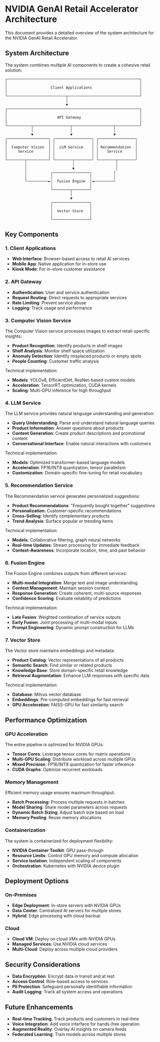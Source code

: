 # NVIDIA GenAI Retail Accelerator Architecture

This document provides a detailed overview of the system architecture for the NVIDIA GenAI Retail Accelerator.

## System Architecture

The system combines multiple AI components to create a cohesive retail solution:

```
┌─────────────────────────────────────────────────────────────┐
│                                                             │
│                    Client Applications                      │
│                                                             │
└───────────────────────────┬─────────────────────────────────┘
                            │
                            ▼
┌─────────────────────────────────────────────────────────────┐
│                                                             │
│                       API Gateway                           │
│                                                             │
└───────────┬─────────────────┬───────────────────┬───────────┘
            │                 │                   │
            ▼                 ▼                   ▼
┌───────────────────┐ ┌─────────────────┐ ┌─────────────────┐
│                   │ │                 │ │                 │
│  Computer Vision  │ │  LLM Service    │ │ Recommendation  │
│     Service       │ │                 │ │    Service      │
│                   │ │                 │ │                 │
└────────┬──────────┘ └────────┬────────┘ └────────┬────────┘
         │                     │                   │
         │                     ▼                   │
         │           ┌─────────────────┐          │
         │           │                 │          │
         └──────────►│  Fusion Engine  │◄─────────┘
                     │                 │
                     └────────┬────────┘
                              │
                              ▼
                     ┌─────────────────┐
                     │                 │
                     │  Vector Store   │
                     │                 │
                     └─────────────────┘
```

## Key Components

### 1. Client Applications

- **Web Interface**: Browser-based access to retail AI services
- **Mobile App**: Native application for in-store use
- **Kiosk Mode**: For in-store customer assistance

### 2. API Gateway

- **Authentication**: User and service authentication
- **Request Routing**: Direct requests to appropriate services
- **Rate Limiting**: Prevent service abuse
- **Logging**: Track usage and performance

### 3. Computer Vision Service

The Computer Vision service processes images to extract retail-specific insights:

- **Product Recognition**: Identify products in shelf images
- **Shelf Analysis**: Monitor shelf space utilization
- **Anomaly Detection**: Identify misplaced products or empty spots
- **People Counting**: Customer traffic analysis

Technical implementation:
- **Models**: YOLOv8, EfficientDet, ResNet-based custom models
- **Acceleration**: TensorRT optimization, CUDA kernels
- **Scaling**: Multi-GPU inference for high throughput

### 4. LLM Service

The LLM service provides natural language understanding and generation:

- **Query Understanding**: Parse and understand natural language queries
- **Product Information**: Answer questions about products
- **Content Generation**: Create product descriptions and promotional content
- **Conversational Interface**: Enable natural interactions with customers

Technical implementation:
- **Models**: Optimized transformer-based language models
- **Acceleration**: FP16/INT8 quantization, tensor parallelism
- **Customization**: Domain-specific fine-tuning for retail vocabulary

### 5. Recommendation Service

The Recommendation service generates personalized suggestions:

- **Product Recommendations**: "Frequently bought together" suggestions
- **Personalization**: Customer-specific recommendations
- **Cross-Selling**: Identify complementary products
- **Trend Analysis**: Surface popular or trending items

Technical implementation:
- **Models**: Collaborative filtering, graph neural networks
- **Real-time Updates**: Stream processing for immediate feedback
- **Context-Awareness**: Incorporate location, time, and past behavior

### 6. Fusion Engine

The Fusion Engine combines outputs from different services:

- **Multi-modal Integration**: Merge text and image understanding
- **Context Management**: Maintain session context
- **Response Generation**: Create coherent, multi-source responses
- **Confidence Scoring**: Evaluate reliability of predictions

Technical implementation:
- **Late Fusion**: Weighted combination of service outputs
- **Early Fusion**: Joint processing of multi-modal inputs
- **Prompt Engineering**: Dynamic prompt construction for LLMs

### 7. Vector Store

The Vector store maintains embeddings and metadata:

- **Product Catalog**: Vector representations of all products
- **Semantic Search**: Find similar or related products
- **Knowledge Base**: Store domain-specific retail knowledge
- **Retrieval Augmentation**: Enhance LLM responses with specific data

Technical implementation:
- **Database**: Milvus vector database
- **Embeddings**: Pre-computed embeddings for fast retrieval
- **GPU Acceleration**: FAISS-GPU for fast similarity search

## Performance Optimization

### GPU Acceleration

The entire pipeline is optimized for NVIDIA GPUs:

- **Tensor Cores**: Leverage tensor cores for matrix operations
- **Multi-GPU Scaling**: Distribute workload across multiple GPUs
- **Mixed Precision**: FP16/INT8 quantization for faster inference
- **CUDA Graphs**: Optimize recurrent workloads

### Memory Management

Efficient memory usage ensures maximum throughput:

- **Batch Processing**: Process multiple requests in batches
- **Model Sharing**: Share model parameters across requests
- **Dynamic Batch Sizing**: Adjust batch size based on load
- **Memory Pooling**: Reuse memory allocations

### Containerization

The system is containerized for deployment flexibility:

- **NVIDIA Container Toolkit**: GPU pass-through
- **Resource Limits**: Control GPU memory and compute allocation
- **Service Isolation**: Independent scaling of components
- **Orchestration**: Kubernetes with NVIDIA device plugin

## Deployment Options

### On-Premises

- **Edge Deployment**: In-store servers with NVIDIA GPUs
- **Data Center**: Centralized AI servers for multiple stores
- **Hybrid**: Edge processing with cloud backup

### Cloud

- **Cloud VM**: Deploy on cloud VMs with NVIDIA GPUs
- **Managed Services**: Use NVIDIA cloud services
- **Multi-Cloud**: Deploy across multiple cloud providers

## Security Considerations

- **Data Encryption**: Encrypt data in transit and at rest
- **Access Control**: Role-based access to services
- **PII Protection**: Safeguard personally identifiable information
- **Audit Logging**: Track all system access and operations

## Future Enhancements

- **Real-time Tracking**: Track products and customers in real-time
- **Voice Integration**: Add voice interface for hands-free operation
- **Augmented Reality**: Overlay AI insights on camera feeds
- **Federated Learning**: Train models across multiple stores
